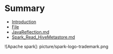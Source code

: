 # Summary

* [Introduction](README.md)
* [File](file.md)
* [JavaReflection.md](JavaReflection.md)
* [Spark_Read_HiveMetastore.md](Spark_Read_HiveMetastore.md)



![Apache spark]: picture/spark-logo-trademark.png





